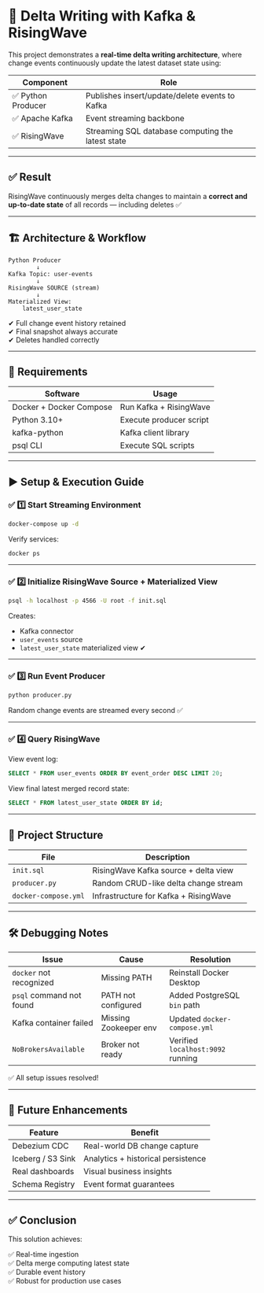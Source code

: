 # 🚀 Delta Writing with Kafka & RisingWave  

This project demonstrates a **real-time delta writing architecture**, where change events continuously update the latest dataset state using:

| Component | Role |
|----------|------|
| ✅ Python Producer | Publishes insert/update/delete events to Kafka |
| ✅ Apache Kafka | Event streaming backbone |
| ✅ RisingWave | Streaming SQL database computing the latest state |

---

## ✅ Result

RisingWave continuously merges delta changes to maintain a **correct and up-to-date state** of all records — including deletes ✅

---

## 🏗 Architecture & Workflow

```
Python Producer
        ↓
Kafka Topic: user-events
        ↓
RisingWave SOURCE (stream)
        ↓
Materialized View:
    latest_user_state
```

✔ Full change event history retained  
✔ Final snapshot always accurate  
✔ Deletes handled correctly

---

## 🔧 Requirements

| Software | Usage |
|---------|------|
| Docker + Docker Compose | Run Kafka + RisingWave |
| Python 3.10+ | Execute producer script |
| kafka-python | Kafka client library |
| psql CLI | Execute SQL scripts |

---

## ▶️ Setup & Execution Guide

### ✅ 1️⃣ Start Streaming Environment

```sh
docker-compose up -d
```

Verify services:

```sh
docker ps
```

---

### ✅ 2️⃣ Initialize RisingWave Source + Materialized View

```sh
psql -h localhost -p 4566 -U root -f init.sql
```

Creates:
- Kafka connector
- `user_events` source
- `latest_user_state` materialized view ✔

---

### ✅ 3️⃣ Run Event Producer

```sh
python producer.py
```

Random change events are streamed every second ✅

---

### ✅ 4️⃣ Query RisingWave

View event log:

```sql
SELECT * FROM user_events ORDER BY event_order DESC LIMIT 20;
```

View final latest merged record state:

```sql
SELECT * FROM latest_user_state ORDER BY id;
```

---

## 📂 Project Structure

| File | Description |
|------|-------------|
| `init.sql` | RisingWave Kafka source + delta view |
| `producer.py` | Random CRUD-like delta change stream |
| `docker-compose.yml` | Infrastructure for Kafka + RisingWave |

---

## 🛠 Debugging Notes

| Issue | Cause | Resolution |
|------|------|------------|
| `docker` not recognized | Missing PATH | Reinstall Docker Desktop |
| `psql` command not found | PATH not configured | Added PostgreSQL `bin` path |
| Kafka container failed | Missing Zookeeper env | Updated `docker-compose.yml` |
| `NoBrokersAvailable` | Broker not ready | Verified `localhost:9092` running |

✅ All setup issues resolved!

---

## 🚀 Future Enhancements

| Feature | Benefit |
|--------|---------|
| Debezium CDC | Real-world DB change capture |
| Iceberg / S3 Sink | Analytics + historical persistence |
| Real dashboards | Visual business insights |
| Schema Registry | Event format guarantees |

---

## ✅ Conclusion

This solution achieves:

✅ Real-time ingestion  
✅ Delta merge computing latest state  
✅ Durable event history  
✅ Robust for production use cases  
